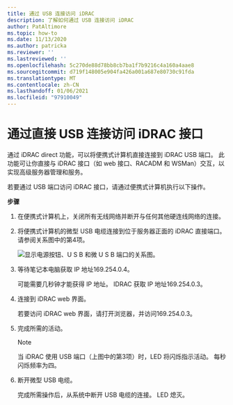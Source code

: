 ```yaml
---
title: 通过 USB 连接访问 iDRAC
description: 了解如何通过 USB 连接访问 iDRAC
author: PatAltimore
ms.topic: how-to
ms.date: 11/13/2020
ms.author: patricka
ms.reviewer: ''
ms.lastreviewed: ''
ms.openlocfilehash: 5c270de88d78bb8cb7ba1f7b9216c4a160a4aae8
ms.sourcegitcommit: d719f148005e904fa426a001a687e80730c91fda
ms.translationtype: MT
ms.contentlocale: zh-CN
ms.lasthandoff: 01/06/2021
ms.locfileid: "97910049"
---
```

# <a name="accessing-the-idrac-interface-over-a-direct-usb-connection"></a>通过直接 USB 连接访问 iDRAC 接口

通过 iDRAC direct 功能，可以将便携式计算机直接连接到 iDRAC USB 端口。 此功能可让你直接与 iDRAC 接口（如 web 接口、RACADM 和 WSMan）交互，以实现高级服务器管理和服务。



若要通过 USB 端口访问 iDRAC 接口，请通过便携式计算机执行以下操作。

**步骤**

1.  在便携式计算机上，关闭所有无线网络并断开与任何其他硬连线网络的连接。

2.  将便携式计算机的微型 USB 电缆连接到位于服务器正面的 iDRAC 直接端口。
    请参阅关系图中的第4项。

    ![显示电源按钮、U S B 和微 U S B 端口的关系图。](media/image-67.png)

3.  等待笔记本电脑获取 IP 地址169.254.0.4。

    可能需要几秒钟才能获得 IP 地址。 IDRAC 获取 IP 地址169.254.0.3。

4.  连接到 iDRAC web 界面。

    若要访问 iDRAC web 界面，请打开浏览器，并访问169.254.0.3。

5.  完成所需的活动。

    

    > [!NOTE]
    > 当 iDRAC 使用 USB 端口（上图中的第3项）时，LED 将闪烁指示活动。 每秒闪烁频率为四。
    
6.  断开微型 USB 电缆。

    完成所需操作后，从系统中断开 USB 电缆的连接。 LED 熄灭。
    

